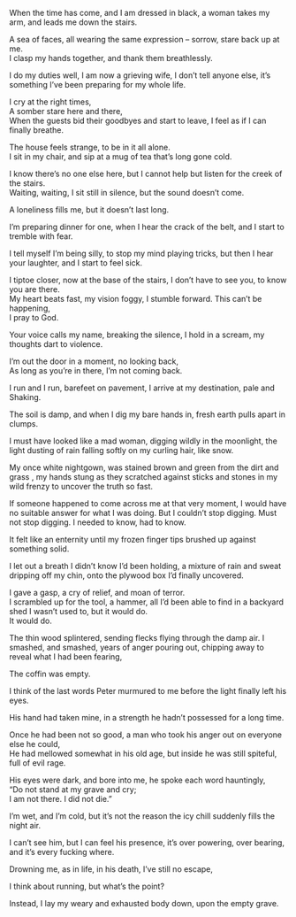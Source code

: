 When the time has come, and I am dressed in black, a woman takes my arm, and leads me down the stairs.  

A sea of faces, all wearing the same expression – sorrow, stare back up at me.   
I clasp my hands together, and thank them breathlessly.   

I do my duties well, I am now a grieving wife, I don’t tell anyone else, it’s something I’ve been preparing for my whole life.   

I cry at the right times,   
A somber stare here and there,   
When the guests bid their goodbyes and start to leave, I feel as if I can finally breathe.  

The house feels strange, to be in it all alone.   
I sit in my chair, and sip at a mug of tea that’s long gone cold.   

I know there’s no one else here, but I cannot help but listen for the creek of the stairs.   
Waiting, waiting, I sit still in silence, but the sound doesn’t come.   

A loneliness fills me, but it doesn’t last long. 
  
I’m preparing dinner for one, when I hear the crack of the belt, and I start to tremble with fear.   

I tell myself I’m being silly, to stop my mind playing tricks, but then I hear your laughter, and I start to feel sick.   

I tiptoe closer, now at the base of the stairs, I don’t have to see you, to know you are there.  
My heart beats fast, my vision foggy, I stumble forward. This can’t be happening,  
I pray to God.  

Your voice calls my name, breaking the silence, I hold in a scream, my thoughts dart to violence.  

I’m out the door in a moment, no looking back,  
As long as you’re in there, I’m not coming back. 
  
I run and I run, barefeet on pavement, I arrive at my destination, pale and Shaking.  

The soil is damp, and when I dig my bare hands in, fresh earth pulls apart in clumps.  

I must have looked like a mad woman, digging wildly in the moonlight, the light dusting of rain falling softly on my curling hair, like snow.   

My once white nightgown, was stained brown and green from the dirt and grass , my hands stung as they scratched against sticks and stones in my wild frenzy to uncover the truth so fast.   

If someone happened to come across me at that very moment, I would have no suitable answer for what I was doing. But I couldn’t stop digging. Must not stop digging. I needed to know, had to know.   

It felt like an enternity until my frozen finger tips brushed up against something solid.   

I let out a breath I didn’t know I’d been holding, a mixture of rain and sweat dripping off my chin, onto the plywood box I’d finally uncovered.
   
I gave a gasp, a cry of relief, and moan of terror.   
I scrambled up for the tool, a hammer, all I’d been able to find in a backyard shed I wasn’t used to, but it would do.   
It would do.   

The thin wood splintered, sending flecks flying through the damp air. I smashed, and smashed, years of anger pouring out, chipping away to reveal what I had been fearing,   

The coffin was empty.   

I think of the last words Peter murmured to me before the light finally left his eyes.   

His hand had taken mine, in a strength he hadn’t possessed for a long time.   

Once he had been not so good, a man who took his anger out on everyone else he could,   
He had mellowed somewhat in his old age, but inside he was still spiteful, full of evil rage.   

His eyes were dark, and bore into me, he spoke each word hauntingly,   
“Do not stand at my grave and cry;  
I am not there. I did not die.”  

I’m wet, and I’m cold, but it’s not the reason the icy chill suddenly fills the night air.   

I can’t see him, but I can feel his presence, it’s over powering, over bearing, and it’s every fucking where.   

Drowning me, as in life, in his death, I’ve still no escape,   

I think about running, but what’s the point? 

Instead, I lay my weary and exhausted body down, upon the empty grave.